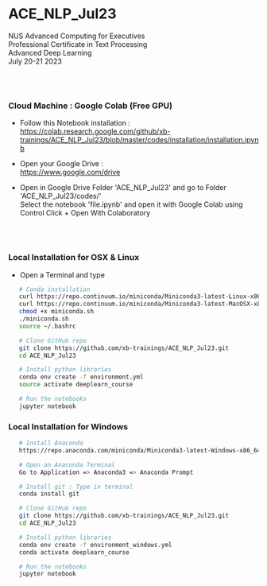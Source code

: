 # ACE_NLP_Jul23
NUS Advanced Computing for Executives<br>
Professional Certificate in Text Processing<br>
Advanced Deep Learning<br>
July 20-21 2023


<br><br>


### Cloud Machine : Google Colab (Free GPU)

* Follow this Notebook installation :<br>
https://colab.research.google.com/github/xb-trainings/ACE_NLP_Jul23/blob/master/codes/installation/installation.ipynb

* Open your Google Drive :<br>
https://www.google.com/drive

* Open in Google Drive Folder 'ACE_NLP_Jul23' and go to Folder 'ACE_NLP_Jul23/codes/'<br>
Select the notebook 'file.ipynb' and open it with Google Colab using Control Click + Open With Colaboratory



<br><br>

### Local Installation for OSX & Linux

* Open a Terminal and type


```sh
   # Conda installation
   curl https://repo.continuum.io/miniconda/Miniconda3-latest-Linux-x86_64.sh -o miniconda.sh -J -L -k # Linux
   curl https://repo.continuum.io/miniconda/Miniconda3-latest-MacOSX-x86_64.sh -o miniconda.sh -J -L -k # OSX
   chmod +x miniconda.sh
   ./miniconda.sh
   source ~/.bashrc

   # Clone GitHub repo
   git clone https://github.com/xb-trainings/ACE_NLP_Jul23.git
   cd ACE_NLP_Jul23

   # Install python libraries
   conda env create -f environment.yml
   source activate deeplearn_course

   # Run the notebooks
   jupyter notebook
   ```




### Local Installation for Windows 

```sh
   # Install Anaconda 
   https://repo.anaconda.com/miniconda/Miniconda3-latest-Windows-x86_64.exe

   # Open an Anaconda Terminal 
   Go to Application => Anaconda3 => Anaconda Prompt 

   # Install git : Type in terminal
   conda install git 

   # Clone GitHub repo
   git clone https://github.com/xb-trainings/ACE_NLP_Jul23.git
   cd ACE_NLP_Jul23

   # Install python libraries
   conda env create -f environment_windows.yml
   conda activate deeplearn_course

   # Run the notebooks
   jupyter notebook
   ```







<br><br><br><br><br><br>